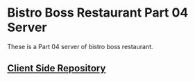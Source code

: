 # Bistro Boss Restaurant Part 04 Server

These is a Part 04 server of bistro boss restaurant.

## [Client Side Repository](https://github.com/ahnaf4D/bistro-boss-restaurant-client-04)
